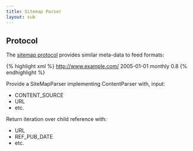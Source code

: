 ```yaml
---
title: Sitemap Parser
layout: sub
---
```


## Protocol

The [sitemap protocol] provides similar meta-data to feed formats:

{% highlight xml %}
<urlset xmlns="http://www.sitemaps.org/schemas/sitemap/0.9">
   <url>
      <loc>http://www.example.com/</loc>
      <lastmod>2005-01-01</lastmod>
      <changefreq>monthly</changefreq>
      <priority>0.8</priority>
   </url>
</urlset>
{% endhighlight %}

Provide a SiteMapParser implementing ContentParser with, input:

* CONTENT_SOURCE
* URL
* etc.

Return iteration over child reference with:

* URL
* REF_PUB_DATE
* etc.

[sitemap protocol]:  http://www.sitemaps.org/protocol.php
